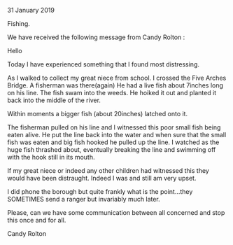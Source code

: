 31 January 2019

Fishing.

We have received the following message from Candy Rolton :

Hello

Today I have experienced something that I found most distressing.

As I walked to collect my great niece from school. I crossed the Five Arches Bridge. A fisherman was there(again) He had a live fish about 7inches long on his line. The fish swam into the weeds. He hoiked it out and planted it back into the middle of the river.

Within moments a bigger fish (about 20inches) latched onto it.

The fisherman pulled on his line and I witnessed this poor small fish being eaten alive. He put the line back into the water and when sure that the small fish was eaten and big fish hooked he pulled up the line. I watched as the huge fish thrashed about, eventually breaking the line and swimming off with the hook still in its mouth.

If my great niece or indeed any other children had witnessed this they would have been distraught. Indeed I was and still am very upset.

I did phone the borough but quite frankly what is the point...they SOMETIMES send a ranger but invariably much later.

Please, can we have some communication between all concerned and stop this once and for all.

Candy Rolton
